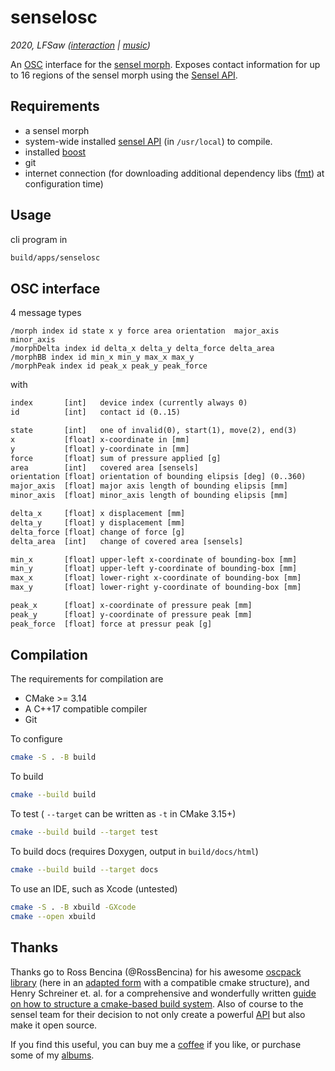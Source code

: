 # senselosc
*2020, LFSaw ([interaction](http://tai-studio.org) | [music](http://lfsaw.de))*

An [OSC](http://opensoundcontrol.org/) interface for the [sensel morph](https://sensel.com/pages/the-sensel-morph).
Exposes contact information for up to 16 regions of the sensel morph using the [Sensel API](http://guide.sensel.com/api/).



## Requirements

+ a sensel morph
+ system-wide installed [sensel API](https://github.com/sensel/sensel-api) (in `/usr/local`) to compile.
+ installed [boost](https://www.boost.org/)
+ git
+ internet connection (for downloading additional dependency libs ([fmt](https://github.com/fmtlib/fmt)) at configuration time) 

## Usage

cli program in 

```sh
build/apps/senselosc
```

## OSC interface

4 message types

```
/morph index id state x y force area orientation  major_axis  minor_axis
/morphDelta index id delta_x delta_y delta_force delta_area
/morphBB index id min_x min_y max_x max_y
/morphPeak index id peak_x peak_y peak_force
```

with 
```txt
index       [int]   device index (currently always 0)
id          [int]   contact id (0..15)

state       [int]   one of invalid(0), start(1), move(2), end(3) 
x           [float] x-coordinate in [mm]
y           [float] y-coordinate in [mm]
force       [float] sum of pressure applied [g] 
area        [int]   covered area [sensels]
orientation [float] orientation of bounding elipsis [deg] (0..360)
major_axis  [float] major axis length of bounding elipsis [mm]
minor_axis  [float] minor_axis length of bounding elipsis [mm]

delta_x     [float] x displacement [mm]
delta_y     [float] y displacement [mm]
delta_force [float] change of force [g]
delta_area  [int]   change of covered area [sensels]

min_x       [float] upper-left x-coordinate of bounding-box [mm] 
min_y       [float] upper-left y-coordinate of bounding-box [mm] 
max_x       [float] lower-right x-coordinate of bounding-box [mm] 
max_y       [float] lower-right y-coordinate of bounding-box [mm] 

peak_x      [float] x-coordinate of pressure peak [mm]
peak_y      [float] y-coordinate of pressure peak [mm]
peak_force  [float] force at pressur peak [g]
```

## Compilation

The requirements for compilation are

+ CMake >= 3.14
+ A C++17 compatible compiler
+ Git

To configure

```bash
cmake -S . -B build
```
To build

```bash
cmake --build build
```

To test ( `--target` can be written as `-t` in CMake 3.15+)

```bash
cmake --build build --target test
```

To build docs (requires Doxygen, output in `build/docs/html`)

```bash
cmake --build build --target docs
```

To use an IDE, such as Xcode (untested)

```bash
cmake -S . -B xbuild -GXcode
cmake --open xbuild
```

## Thanks

Thanks go to Ross Bencina (@RossBencina) for his awesome [oscpack library](https://github.com/RossBencina/oscpack) (here in an [adapted form](https://github.com/tai-studio/oscpack) with a compatible cmake structure), and Henry Schreiner et. al. for a comprehensive and wonderfully written [guide on how to structure a cmake-based build system](https://cliutils.gitlab.io/modern-cmake/chapters/basics/structure.html).
Also of course to the sensel team for their decision to not only create a powerful [API](http://guide.sensel.com/api/) but also make it open source. 

If you find this useful, you can buy me a [coffee](https://ko-fi.com/lfsaw) if you like, or purchase some of my [albums](http://lfsaw.bandcamp.com).
